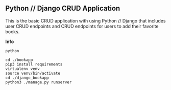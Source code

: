 ## Python // Django CRUD Application

This is the basic CRUD application with using Python // Django that includes user CRUD endpoints and CRUD endpoints for users to add their favorite books.

**Info**

```
python

cd ./bookapp
pip3 install requirements
virtualenv venv
source venv/bin/activate
cd ./django_bookapp
python3 ./manage.py runserver
```
